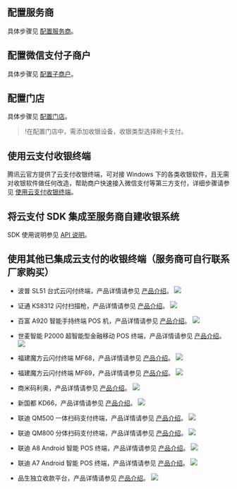 ## 配置服务商
具体步骤见 [配置服务商](/document/product/569/9796)。

## 配置微信支付子商户
具体步骤见 [配置子商户](/document/product/569/9795)。

## 配置门店
具体步骤见 [配置门店](https://cloud.tencent.com/document/product/569/9797)。
>!在配置门店中，需添加收银设备，收银类型选择刷卡支付。

## 使用云支付收银终端
腾讯云官方提供了云支付收银终端，可对接 Windows 下的各类收银软件，且无需对收银软件做任何改造，帮助商户快速接入微信支付等第三方支付，详细步骤请参见 [使用云支付收银终端](https://cloud.tencent.com/document/product/569/12487)。

## 将云支付 SDK 集成至服务商自建收银系统
SDK 使用说明参见 [API 说明](https://cloud.tencent.com/document/product/569/9806)。

## 使用其他已集成云支付的收银终端（服务商可自行联系厂家购买）

- 波普 SL51 台式云闪付终端，产品详情请参见 [产品介绍](http://www.popsecu.com)。
![](https://main.qcloudimg.com/raw/8461df3f23109ce10049e55f4f7fbffd.png)
- 证通 KS8312 闪付扫描枪，产品详情请参见 [产品介绍](https://www.szzt.com.cn/products/product_detail_246.html)。
![](https://main.qcloudimg.com/raw/dac30a3766850d005378821a32fd9692.png)
- 百富 A920 智能手持终端 POS 机，产品详情请参见 [产品介绍](http://www.pax.com.cn/cn/bfcp_list_other.aspx?CateID=233#A920)。
![](https://mc.qcloudimg.com/static/img/bbe52731f035ec534582cbaa592e5169/image.png)

- 世麦智能 P2000 超智能型金融移动 POS 终端，产品详情请参见 [产品介绍](http://www.smartpeak.cn/product?id=2)。
![](https://mc.qcloudimg.com/static/img/971587ed1b8de4c66cbc9bb21015d08b/image.png)

- 福建魔方云闪付终端 MF68，产品详情请参见 [产品介绍](http://www.morefun-et.com)。
![](https://main.qcloudimg.com/raw/95d838e43cedf40f9646e96ef7d8cb69.jpg)

- 福建魔方云闪付终端 MF69，产品详情请参见 [产品介绍](http://www.morefun-et.com)。
![](https://main.qcloudimg.com/raw/a54af141fb5c89e98c002a0a2df0ddbb.jpg)

- 商米码利奥，产品详情请参见 [产品介绍](https://sunmi.com)。
![](https://main.qcloudimg.com/raw/2147c8104368f40148aaddae51b05fa5.jpg)

- 新国都 KD66，产品详情请参见 [产品介绍](http://www.xinguodu.com)。
![](https://main.qcloudimg.com/raw/32a1614619e02759d8ca88dd52605d40.jpg)

- 联迪 QM500 一体扫码支付终端，产品详情请参见 [产品介绍](http://www.landicorp.com/product3_723.html)。
![](https://main.qcloudimg.com/raw/5ac4a4f040060eb9801416051e5bdf78.jpg)

- 联迪 QM800 分体扫码支付终端，产品详情请参见 [产品介绍](http://www.landicorp.com/product3_724.html)。
![](https://main.qcloudimg.com/raw/25b3cf0d2c8e912e9f95ae0d2cd92507.png)

- 联迪 A8 Android 智能 POS 终端，产品详情请参见 [产品介绍](http://www.landicorp.com/product3_30.html)。
![](https://main.qcloudimg.com/raw/887c4d46f95ef916059616b3546fa0ba.jpg)

- 联迪 A7 Android 智能 POS 终端，产品详情请参见 [产品介绍](http://www.landicorp.com/product3_272.html)。
![](https://main.qcloudimg.com/raw/8c240b01f3f4d9a93c19b527a196806d.jpg)

- 品生独立收款平台，产品详情请参见 [产品介绍](http://www.pinshengdesign.com/products.asp?ClassID=5)。
![](https://main.qcloudimg.com/raw/315e139f33a056131476e75eee218c4a.jpg)

